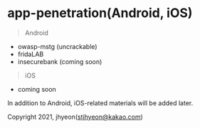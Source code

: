 # app-penetration(Android, iOS)

> Android
- owasp-mstg (uncrackable)
- fridaLAB
- insecurebank (coming soon)

> iOS
- coming soon

In addition to Android, iOS-related materials will be added later.

Copyright 2021, jhyeon(stjhyeon@kakao.com)
